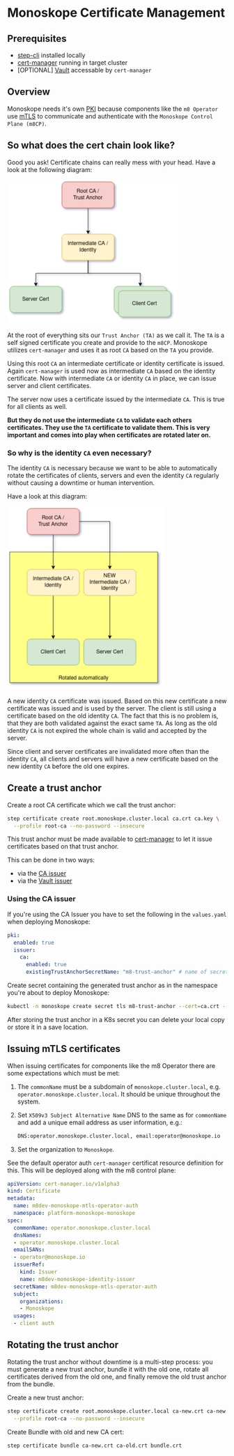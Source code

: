 # Monoskope Certificate Management

## Prerequisites

* [step-cli](https://smallstep.com/cli/) installed locally
* [cert-manager](https://cert-manager.io) running in target cluster
* [OPTIONAL] [Vault](https://www.vaultproject.io/) accessable by `cert-manager`

## Overview

Monoskope needs it's own [PKI](https://en.wikipedia.org/wiki/Public_key_infrastructure) because components like the `m8 Operator` use [mTLS](https://en.wikipedia.org/wiki/Mutual_authentication) to communicate and authenticate with the `Monoskope Control Plane (m8CP)`.

## So what does the cert chain look like?

Good you ask! Certificate chains can really mess with your head. Have a look at the following diagram:

![alt text](images/CertificateChain.png "Monoskope Certificate Chain")

At the root of everything sits our `Trust Anchor (TA)` as we call it.
The `TA` is a self signed certificate you create and provide to the `m8CP`.
Monoskope utilizes `cert-manager` and uses it as root `CA` based on the `TA` you provide.

Using this root `CA` an intermediate certificate or identity certificate is issued.
Again `cert-manager` is used now as intermediate `CA` based on the identity certificate.
Now with intermediate `CA` or identity `CA` in place, we can issue server and client certificates.

The server now uses a certificate issued by the intermediate `CA`.
This is true for all clients as well.

**But they do not use the intermediate `CA` to validate each others certificates.
They use the `TA` certificate to validate them.
This is very important and comes into play when certificates are rotated later on.**

### So why is the identity `CA` even necessary?

The identity `CA` is necessary because we want to be able to automatically rotate the certificates of clients, servers and even the identity `CA` regularly without causing a downtime or human intervention.

Have a look at this diagram:

![alt text](images/CertificateChainIdentitiyRotation.png "Monoskope Certificate Chain")

A new identity `CA` certificate was issued.
Based on this new certificate a new certificate was issued and is used by the server.
The client is still using a certificate based on the old identity `CA`.
The fact that this is no problem is, that they are both validated against the exact same `TA`.
As long as the old identity `CA` is not expired the whole chain is valid and accepted by the server.

Since client and server certificates are invalidated more often than the identity `CA`, all clients and servers will have a new certificate based on the new identity `CA` before the old one expires.

## Create a trust anchor

Create a root CA certificate which we call the trust anchor:

```bash
step certificate create root.monoskope.cluster.local ca.crt ca.key \
  --profile root-ca --no-password --insecure
```

This trust anchor must be made available to [cert-manager](https://cert-manager.io) to let it issue certificates based on that trust anchor.

This can be done in two ways:

* via the [CA issuer](https://cert-manager.io/docs/configuration/ca/)
* via the [Vault issuer](https://cert-manager.io/docs/configuration/vault/)

### Using the CA issuer

If you're using the CA Issuer you have to set the following in the `values.yaml` when deploying Monoskope:

```yaml
pki:
  enabled: true
  issuer:
    ca:
      enabled: true
      existingTrustAnchorSecretName: "m8-trust-anchor" # name of secret in K8s where you have to provide the root ca
```

Create secret containing the generated trust anchor as in the namespace you're about to deploy Monoskope:

```bash
kubectl -n monoskope create secret tls m8-trust-anchor --cert=ca.crt --key=ca.key
```

After storing the trust anchor in a K8s secret you can delete your local copy or store it in a save location.

## Issuing mTLS certificates

When issuing certificates for components like the m8 Operator there are some expectations which must be met:

1. The `commonName` must be a subdomain of `monoskope.cluster.local`, e.g. `operator.monoskope.cluster.local`. It should be unique throughout the system.
1. Set `X509v3 Subject Alternative Name` DNS to the same as for `commonName` and add a unique email address as user information, e.g.:

    ```bash
    DNS:operator.monoskope.cluster.local, email:operator@monoskope.io
    ```

1. Set the organization to `Monoskope`.

See the default operator auth `cert-manager` certificat resource definition for this.
This will be deployed along with the m8 control plane:

```yaml
apiVersion: cert-manager.io/v1alpha3
kind: Certificate
metadata:
  name: m8dev-monoskope-mtls-operator-auth
  namespace: platform-monoskope-monoskope
spec:
  commonName: operator.monoskope.cluster.local
  dnsNames:
  - operator.monoskope.cluster.local
  emailSANs:
  - operator@monoskope.io
  issuerRef:
    kind: Issuer
    name: m8dev-monoskope-identity-issuer
  secretName: m8dev-monoskope-mtls-operator-auth
  subject:
    organizations:
    - Monoskope
  usages:
  - client auth
```

## Rotating the trust anchor

Rotating the trust anchor without downtime is a multi-step process:
you must generate a new trust anchor, bundle it with the old one, rotate all certificates derived from the old one, and finally remove the old trust anchor from the bundle.

Create a new trust anchor:

```bash
step certificate create root.monoskope.cluster.local ca-new.crt ca-new.key \
  --profile root-ca --no-password --insecure
```

Create Bundle with old and new CA cert:

```bash
step certificate bundle ca-new.crt ca-old.crt bundle.crt
```
